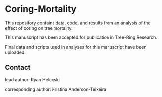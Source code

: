 # Coring-Mortality

This repository contains data, code, and results from an analysis of the effect of coring on tree mortality.

This manuscript has been accepted for publication in Tree-Ring Research. 

Final data and scripts used in analyses for this manuscript have been uploaded.

## Contact

lead author: Ryan Helcoski

corresponding author: Kristina Anderson-Teixeira
